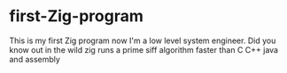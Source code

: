 # first-Zig-program
This is my first Zig program now I'm a low level system engineer.
Did you know out in the wild zig runs a prime siff algorithm faster than C C++ java and assembly 
